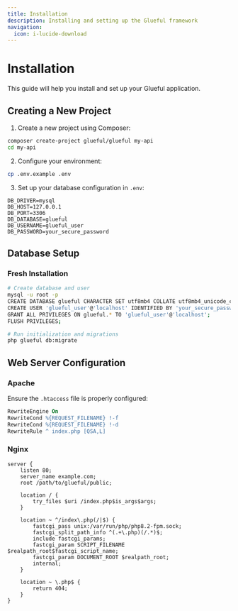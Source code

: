 ```yaml
---
title: Installation
description: Installing and setting up the Glueful framework
navigation:
  icon: i-lucide-download
---
```


# Installation

This guide will help you install and set up your Glueful application.

## Creating a New Project

1. Create a new project using Composer:

```bash
composer create-project glueful/glueful my-api
cd my-api
```

2. Configure your environment:

```bash
cp .env.example .env
```

3. Set up your database configuration in `.env`:

```env
DB_DRIVER=mysql
DB_HOST=127.0.0.1
DB_PORT=3306
DB_DATABASE=glueful
DB_USERNAME=glueful_user
DB_PASSWORD=your_secure_password
```

## Database Setup

### Fresh Installation

```bash
# Create database and user
mysql -u root -p
CREATE DATABASE glueful CHARACTER SET utf8mb4 COLLATE utf8mb4_unicode_ci;
CREATE USER 'glueful_user'@'localhost' IDENTIFIED BY 'your_secure_password';
GRANT ALL PRIVILEGES ON glueful.* TO 'glueful_user'@'localhost';
FLUSH PRIVILEGES;

# Run initialization and migrations
php glueful db:migrate
```

## Web Server Configuration

### Apache

Ensure the `.htaccess` file is properly configured:

```apache
RewriteEngine On
RewriteCond %{REQUEST_FILENAME} !-f
RewriteCond %{REQUEST_FILENAME} !-d
RewriteRule ^ index.php [QSA,L]
```

### Nginx

```nginx
server {
    listen 80;
    server_name example.com;
    root /path/to/glueful/public;

    location / {
        try_files $uri /index.php$is_args$args;
    }

    location ~ ^/index\.php(/|$) {
        fastcgi_pass unix:/var/run/php/php8.2-fpm.sock;
        fastcgi_split_path_info ^(.+\.php)(/.*)$;
        include fastcgi_params;
        fastcgi_param SCRIPT_FILENAME $realpath_root$fastcgi_script_name;
        fastcgi_param DOCUMENT_ROOT $realpath_root;
        internal;
    }

    location ~ \.php$ {
        return 404;
    }
}
```
